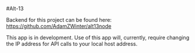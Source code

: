 #Alt-13


Backend for this project can be found here:  https://github.com/AdamZWinter/alt13node

This app is in development.
Use of this app will, currently, require changing the IP address for API calls to your local host address.

